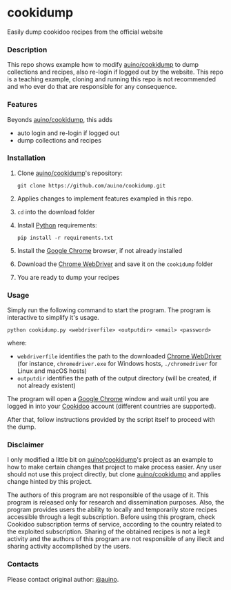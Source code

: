 # cookidump

Easily dump cookidoo recipes from the official website

### Description ###

This repo shows example how to modify [auino/cookidump](https://github.com/auino/cookidump) to dump collections and 
recipes, also re-login if logged out by the website. This repo is a teaching example, cloning and running this repo
is not recommended and who ever do that are responsible for any consequence. 

### Features ###

Beyonds [auino/cookidump](https://github.com/auino/cookidump), this adds 

* auto login and re-login if logged out
* dump collections and recipes

### Installation ###

1. Clone [auino/cookidump](https://github.com/auino/cookidump)'s repository:

    ```
    git clone https://github.com/auino/cookidump.git
    ```

2. Applies changes to implement features exampled in this repo. 

3. `cd` into the download folder

4. Install [Python](https://www.python.org) requirements:
    
    ```
    pip install -r requirements.txt
    ```

5. Install the [Google Chrome](https://chrome.google.com) browser, if not already installed

6. Download the [Chrome WebDriver](https://sites.google.com/a/chromium.org/chromedriver/) and save it on the `cookidump` folder

7. You are ready to dump your recipes

### Usage ###

Simply run the following command to start the program. The program is interactive to simplify it's usage.

```
python cookidump.py <webdriverfile> <outputdir> <email> <password>
```

where:
* `webdriverfile` identifies the path to the downloaded [Chrome WebDriver](https://sites.google.com/a/chromium.org/chromedriver/) (for instance, `chromedriver.exe` for Windows hosts, `./chromedriver` for Linux and macOS hosts)
* `outputdir` identifies the path of the output directory (will be created, if not already existent)

The program will open a [Google Chrome](https://chrome.google.com) window and wait until you are logged in into your [Cookidoo](https://cookidoo.co.uk) account (different countries are supported).

After that, follow instructions provided by the script itself to proceed with the dump.

### Disclaimer ###

I only modified a little bit on [auino/cookidump](https://github.com/auino/cookidump)'s project as an example to how 
to make certain changes that project to make process easier. Any user should not use this project directly, but clone
[auino/cookidump](https://github.com/auino/cookidump) and applies change hinted by this project.

The authors of this program are not responsible of the usage of it.
This program is released only for research and dissemination purposes.
Also, the program provides users the ability to locally and temporarily store recipes accessible through a legit subscription.
Before using this program, check Cookidoo subscription terms of service, according to the country related to the exploited subscription. 
Sharing of the obtained recipes is not a legit activity and the authors of this program are not responsible of any illecit and sharing activity accomplished by the users.

### Contacts ###

Please contact original author: [@auino](https://twitter.com/auino).
